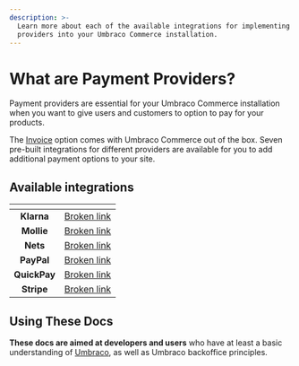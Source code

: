 ```yaml
---
description: >-
  Learn more about each of the available integrations for implementing payment
  providers into your Umbraco Commerce installation.
---
```


# What are Payment Providers?

Payment providers are essential for your Umbraco Commerce installation when you want to give users and customers to option to pay for your products.

The [Invoice](invoicing/README.md) option comes with Umbraco Commerce out of the box. Seven pre-built integrations for different providers are available for you to add additional payment options to your site.

## Available integrations

<table data-view="cards"><thead><tr><th align="center"></th><th data-hidden data-card-target data-type="content-ref"></th></tr></thead><tbody><tr><td align="center"><strong>Klarna</strong></td><td><a href="broken-reference">Broken link</a></td></tr><tr><td align="center"><strong>Mollie</strong></td><td><a href="broken-reference">Broken link</a></td></tr><tr><td align="center"><strong>Nets</strong></td><td><a href="broken-reference">Broken link</a></td></tr><tr><td align="center"><strong>PayPal</strong></td><td><a href="broken-reference">Broken link</a></td></tr><tr><td align="center"><strong>QuickPay</strong></td><td><a href="broken-reference">Broken link</a></td></tr><tr><td align="center"><strong>Stripe</strong></td><td><a href="broken-reference">Broken link</a></td></tr></tbody></table>

## Using These Docs

**These docs are aimed at developers and users** who have at least a basic understanding of [Umbraco](https://umbraco.com), as well as Umbraco backoffice principles.
